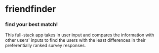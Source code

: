 # friendfinder

### find your best match!

This full-stack app takes in user input and compares the information with other users' inputs to find the users with the least differences in their preferentially ranked survey responses.